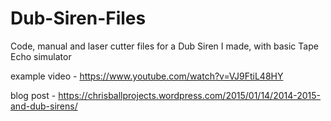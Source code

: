 # Dub-Siren-Files
Code, manual and laser cutter files for a Dub Siren I made, with basic Tape Echo simulator

example video - https://www.youtube.com/watch?v=VJ9FtiL48HY

blog post - https://chrisballprojects.wordpress.com/2015/01/14/2014-2015-and-dub-sirens/


